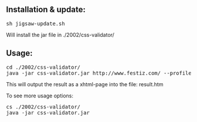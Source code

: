 Installation & update:
----------------------

<pre>
sh jigsaw-update.sh
</pre>

Will install the jar file in ./2002/css-validator/

Usage:
------

<pre>
cd ./2002/css-validator/
java -jar css-validator.jar http://www.festiz.com/ --profile=css3 --output=xhtml > result.htm
</pre>

This will output the result as a xhtml-page into the file: result.htm

To see more usage options:

<pre>
cs ./2002/css-validator/
java -jar css-validator.jar
</pre>

